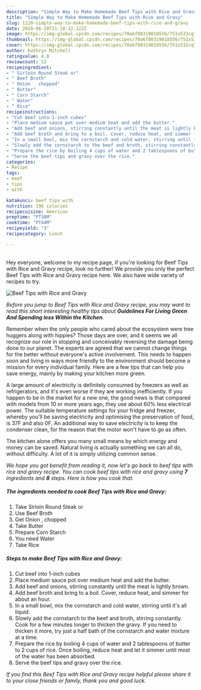 ```yaml
---
description: "Simple Way to Make Homemade Beef Tips with Rice and Gravy"
title: "Simple Way to Make Homemade Beef Tips with Rice and Gravy"
slug: 1120-simple-way-to-make-homemade-beef-tips-with-rice-and-gravy
date: 2020-06-28T21:18:12.122Z
image: https://img-global.cpcdn.com/recipes/70a6f88319018556/751x532cq70/beef-tips-with-rice-and-gravy-recipe-main-photo.jpg
thumbnail: https://img-global.cpcdn.com/recipes/70a6f88319018556/751x532cq70/beef-tips-with-rice-and-gravy-recipe-main-photo.jpg
cover: https://img-global.cpcdn.com/recipes/70a6f88319018556/751x532cq70/beef-tips-with-rice-and-gravy-recipe-main-photo.jpg
author: Kathryn Mitchell
ratingvalue: 4.8
reviewcount: 12
recipeingredient:
- " Sirloin Round Steak or"
- " Beef Broth"
- " Onion   chopped"
- " Butter"
- " Corn Starch"
- " Water"
- " Rice"
recipeinstructions:
- "Cut beef into 1-inch cubes"
- "Place medium sauce pot over medium heat and add the butter."
- "Add beef and onions, stirring constantly until the meat is lightly brown."
- "Add beef broth and bring to a boil. Cover, reduce heat, and simmer for about an hour."
- "In a small bowl, mix the cornstarch and cold water, stirring until it&#39;s all liquid."
- "Slowly add the cornstarch to the beef and broth, stirring constantly. Cook for a few minutes longer to thicken the gravy. If you need to thicken it more, try just a half bath of the cornstarch and water mixture at a time."
- "Prepare the rice by boiling 4 cups of water and 2 tablespoons of butter to 2 cups of rice. Once boiling, reduce heat and let it simmer until most of the water has been absorbed."
- "Serve the beef tips and gravy over the rice."
categories:
- Recipe
tags:
- beef
- tips
- with

katakunci: beef tips with 
nutrition: 196 calories
recipecuisine: American
preptime: "PT38M"
cooktime: "PT44M"
recipeyield: "3"
recipecategory: Lunch

---
```

<br>
Hey everyone, welcome to my recipe page, if you're looking for Beef Tips with Rice and Gravy recipe, look no further! We provide you only the perfect Beef Tips with Rice and Gravy recipe here. We also have wide variety of recipes to try.
<br>


![Beef Tips with Rice and Gravy](https://img-global.cpcdn.com/recipes/70a6f88319018556/751x532cq70/beef-tips-with-rice-and-gravy-recipe-main-photo.jpg)

<i>Before you jump to Beef Tips with Rice and Gravy recipe, you may want to read this short interesting healthy tips about 
<strong>Guidelines For Living Green And Spending less Within the Kitchen</strong>.</i>
</br>

Remember when the only people who cared about the ecosystem were tree huggers along with hippies? Those days are over, and it seems we all recognize our role in stopping and conceivably reversing the damage being done to our planet. The experts are agreed that we cannot change things for the better without everyone's active involvement. This needs to happen soon and living in ways more friendly to the environment should become a mission for every individual family. Here are a few tips that can help you save energy, mainly by making your kitchen more green.

A large amount of electricity is definitely consumed by freezers as well as refrigerators, and it's even worse if they are working inefficiently. If you happen to be in the market for a new one, the good news is that compared with models from 10 or more years ago, they use about 60% less electrical power. The suitable temperature settings for your fridge and freezer, whereby you'll be saving electricity and optimising the preservation of food, is 37F and also 0F. An additional way to save electricity is to keep the condenser clean, for the reason that the motor won't have to go as often.

The kitchen alone offers you many small means by which energy and money can be saved. Natural living is actually something we can all do, without difficulty. A lot of it is simply utilizing common sense.


<i>We hope you got benefit from reading it, now let's go back to beef tips with rice and gravy recipe. You can cook beef tips with rice and gravy using <strong>7</strong> ingredients and <strong>8</strong> steps. Here is how you cook that.
</i>

##### The ingredients needed to cook Beef Tips with Rice and Gravy:

1. Take  Sirloin Round Steak or
1. Use  Beef Broth
1. Get  Onion ,  chopped
1. Take  Butter
1. Prepare  Corn Starch
1. You need  Water
1. Take  Rice


##### Steps to make Beef Tips with Rice and Gravy:

1. Cut beef into 1-inch cubes
1. Place medium sauce pot over medium heat and add the butter.
1. Add beef and onions, stirring constantly until the meat is lightly brown.
1. Add beef broth and bring to a boil. Cover, reduce heat, and simmer for about an hour.
1. In a small bowl, mix the cornstarch and cold water, stirring until it&#39;s all liquid.
1. Slowly add the cornstarch to the beef and broth, stirring constantly. Cook for a few minutes longer to thicken the gravy. If you need to thicken it more, try just a half bath of the cornstarch and water mixture at a time.
1. Prepare the rice by boiling 4 cups of water and 2 tablespoons of butter to 2 cups of rice. Once boiling, reduce heat and let it simmer until most of the water has been absorbed.
1. Serve the beef tips and gravy over the rice.


<i>If you find this Beef Tips with Rice and Gravy recipe helpful please share it to your close friends or family, thank you and good luck.</i>
